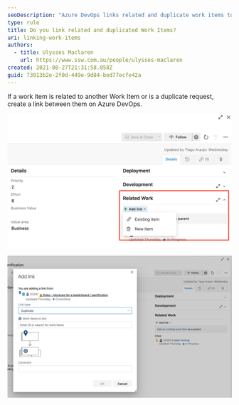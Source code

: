 ```yaml
---
seoDescription: "Azure DevOps links related and duplicate work items to streamline workflows and reduce duplicated efforts."
type: rule
title: Do you link related and duplicated Work Items?
uri: linking-work-items
authors:
  - title: Ulysses Maclaren
    url: https://www.ssw.com.au/people/ulysses-maclaren
created: 2021-08-27T21:31:58.058Z
guid: 73913b2e-2f0d-449e-9d84-bed77ecfe42a
---
```

If a work item is related to another Work Item or is a duplicate request, create a link between them on Azure DevOps.

<!--endintro-->

![Figure: Adding a related Work Item](related-work-item-1.jpg)

![Figure: Adding details about the related Work Item](related-work-item-2.jpg)
